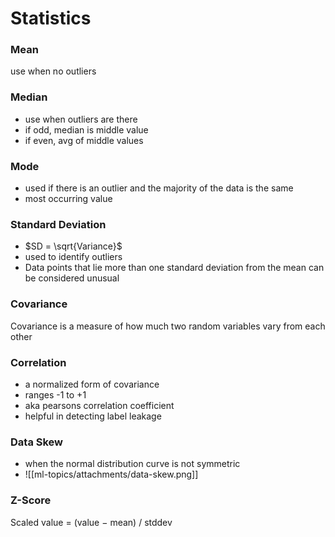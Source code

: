 # Statistics

### Mean
use when no outliers

### Median
- use when outliers are there
- if odd, median is middle value
- if even, avg of middle values

### Mode
- used if there is an outlier and the majority of the data is the same
- most occurring value

### Standard Deviation
- $SD = \sqrt{Variance}$
- used to identify outliers
- Data points that lie more than one standard deviation from the mean can be considered unusual

### Covariance
Covariance is a measure of how much two random variables vary from each other

### Correlation
- a normalized form of covariance
- ranges -1 to +1
- aka pearsons correlation coefficient
- helpful in detecting label leakage

### Data Skew
- when the normal distribution curve is not symmetric
- ![[ml-topics/attachments/data-skew.png]]

### Z-Score
Scaled value = (value − mean) / stddev
